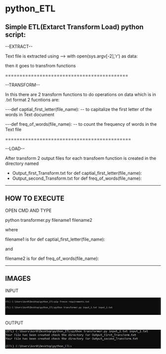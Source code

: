# python_ETL
 Simple ETL(Extarct Transform Load) python script:
 ------------------------------------------------
 --EXTRACT--
 
 Text file is extracted using --> with open(sys.argv[-2],'r') as data:
 
 then it goes to transfrom functions
 
 ===========================================
 
 --TRANSFORM--
 
 In this there are 2 transform functions to do operations on data which is in .txt format
 2 fucntions are:
 
  ---def captial_first_letter(file_name):
     -- to capitalize the first letter of the words in Text document
     
  ---def freq_of_words(file_name):
     -- to count the frequency of words in the Text file
     
 ============================================
 
 --LOAD--
 
  After transform 2 output files for each transfoem function is  created in the directory named
  - Output_first_Transform.txt   for def captial_first_letter(file_name):
  - Output_second_Transform.txt  for def freq_of_words(file_name):

-------------------------------------------------------
HOW TO EXECUTE
------------------------------------------------------

OPEN CMD AND TYPE

 python transformer.py filename1 filename2 
 
 where
 
 filename1  is for def captial_first_letter(file_name):
 
 and 
 
 filename2 is for def freq_of_words(file_name):
 
 ---------------------------------------------------
 IMAGES
 --------------------------------------------------
 INPUT
 
![!](SS/s1.JPG)

 OUTPUT
 
 ![!](SS/s2.JPG)

 
 
